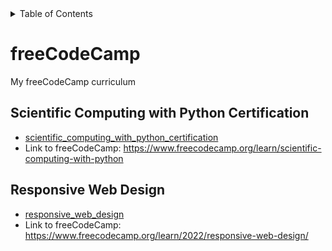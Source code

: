 <!-- START doctoc generated TOC please keep comment here to allow auto update -->
<!-- DON'T EDIT THIS SECTION, INSTEAD RE-RUN doctoc TO UPDATE -->
<details>
<summary>Table of Contents</summary>

- [freeCodeCamp](#freecodecamp)
  - [Scientific Computing with Python Certification](#scientific-computing-with-python-certification)
  - [Responsive Web Design](#responsive-web-design)

</details>
<!-- END doctoc generated TOC please keep comment here to allow auto update -->

# freeCodeCamp
My freeCodeCamp curriculum 

## Scientific Computing with Python Certification 
- [scientific_computing_with_python_certification](scientific_computing_with_python_certification/)
- Link to freeCodeCamp: https://www.freecodecamp.org/learn/scientific-computing-with-python

## Responsive Web Design
- [responsive_web_design](responsive_web_design/)
- Link to freeCodeCamp: https://www.freecodecamp.org/learn/2022/responsive-web-design/
